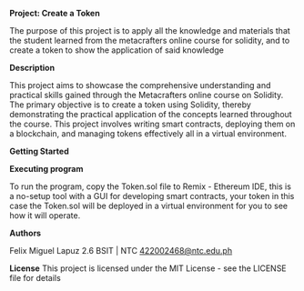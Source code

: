 **Project: Create a Token**

The purpose of this project is to apply all the knowledge and materials that the student learned from the metacrafters online course for solidity, 
and to create a token to show the application of said knowledge

**Description**

This project aims to showcase the comprehensive understanding and practical skills gained through the Metacrafters online course on Solidity. 
The primary objective is to create a token using Solidity, thereby demonstrating the practical application of the concepts learned throughout the course. 
This project involves writing smart contracts, deploying them on a blockchain, and managing tokens effectively all in a virtual environment.

**Getting Started**

**Executing program**

To run the program, copy the Token.sol file to Remix - Ethereum IDE, this is a no-setup tool with a GUI for developing smart contracts, 
your token in this case the Token.sol will be deployed in a virtual environment for you to see how it will operate.

**Authors**

Felix Miguel Lapuz
2.6 BSIT | NTC
422002468@ntc.edu.ph

**License**
This project is licensed under the MIT License - see the LICENSE file for details
